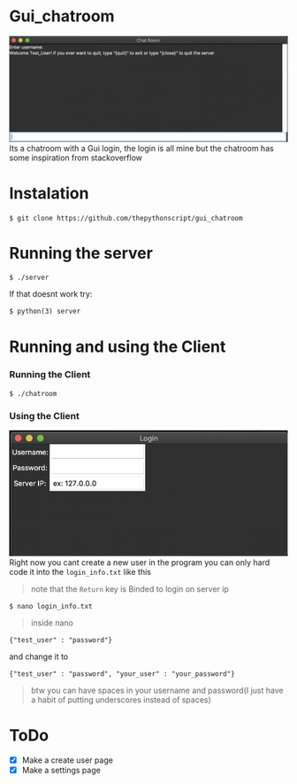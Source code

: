 # Gui_chatroom
![Image of chatroom](chatroomex.png)
Its a chatroom with a Gui login, the login is all mine but the chatroom has some inspiration from stackoverflow
# Instalation
```
$ git clone https://github.com/thepythonscript/gui_chatroom
```
# Running the server
```
$ ./server
```
If that doesnt work try:
```
$ python(3) server
```
# Running and using the Client
### Running the Client
```
$ ./chatroom
```
### Using the Client
![Image of client](loginex.png)
Right now you cant create a new user in the program you can only hard code it into the `login_info.txt`
like this 
> note that the `Return` key is Binded to login on server ip
```
$ nano login_info.txt
```
> inside nano
```
{"test_user" : "password"}
```
and change it to
```
{"test_user" : "password", "your_user" : "your_password"}
```
> btw you can have spaces in your username and password(I just have a habit of putting underscores instead of spaces)

# ToDo
- [x] Make a create user page
- [x] Make a settings page
